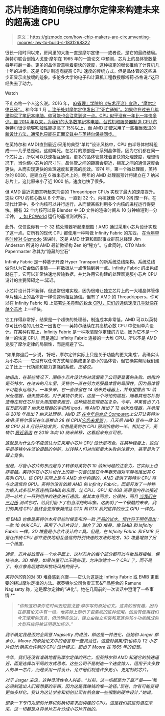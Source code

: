# 芯片制造商如何绕过摩尔定律来构建未来的超高速 CPU

> 原文：<https://gizmodo.com/how-chip-makers-are-circumventing-moores-law-to-build-s-1831268322>

很长一段时间以来，房间里的大象一直是摩尔定律——或者说，是它的最终结局。英特尔联合创始人戈登·摩尔在 1965 年的一篇论文 中预测，芯片上的晶体管数量每年将翻一番。更多的晶体管意味着更快的速度，这种稳定的增长推动了计算机几十年的进步。这是 CPU 制造商提高 CPU 速度的传统方式。但是晶体管的这些进步正显示出放缓的迹象。多伦多大学的电子和计算机工程教授娜塔莉·杰格说:“这已经失去了动力。

Watch

不止杰格一个人这么说。2016 年， [麻省理工学院的《技术评论》宣称，“摩尔定律已死”，](https://www.technologyreview.com/s/601441/moores-law-is-dead-now-what/) 和今年 1 月 [，注册处对摩尔定律发出了“死亡通知”。如果你在过去几年里购买了笔记本电脑，你可能也会注意到这一点。CPU 似乎没有一年比一年快多少。自 2014 年以来，为我们的大多数笔记本电脑、台式机和服务器制造 CPU 的英特尔很少能够吹嘘性能提高了 15%以上，而 AMD 即使采用了一些相当激进的新设计方法，通常也只能在正面交锋中与英特尔保持同步。](https://www.theregister.co.uk/2018/01/24/death_notice_for_moores_law/)

在英特尔和 AMD(直到最近)采用的典型“单片”设计风格中，CPU 由半导体材料组成——几乎总是硅。这就叫死。在芯片的顶部是一系列晶体管，因为它们都在同一个芯片上，所以可以快速相互通信。更多的晶体管意味着更快的处理速度，理想情况下，当你缩小芯片的尺寸时，晶体管之间的距离会更近，相互之间的通信速度会更快，从而实现更快的处理速度和更高的能效。1974 年，第一个微处理器，英特尔的 8080，是建立在 6 微米芯片上的。明年的 AMD 处理器预计将建立在 7 纳米芯片上。这比原来小了近 1000 倍，速度也快了很多。

但 AMD 最近凭借其听起来荒谬的 Threadripper CPUs 实现了最大的速度提升。这些 CPU 的核心数从 8 个开始，一直到 32 个。内核就像 CPU 的引擎一样。在现代计算中，多个内核可以并行运行，从而使某些利用多个内核的进程运行得更快。拥有 32 个内核可以将 Blender 中 3D 文件的渲染时间从 10 分钟缩短到一分半钟， [，如 PCWorld](https://www.pcworld.com/article/3296378/components-processors/2nd-gen-threadripper-review-amds-32-core-cpu-is-insanely-fast.html?page=2) 运行的基准测试所示。

此外，仅仅说你有一个 32 核处理器听起来很酷！AMD 通过采用小芯片设计实现了这一点。它所有的现代 CPU 都使用一种叫做 Infinity Fabric 的东西。 [在今年早些时候对 Gizmodo](https://gizmodo.com/inside-amds-quest-to-build-chips-that-can-beat-intel-1824064984#_ga=2.210368597.1511396614.1546001976-2100675449.1537904885) 演讲时，这是 AMD 计算和图形事业群前总经理 Jim Anderson 所说的 AMD 最新微架构 Zen 的“秘方”。与此同时，CTO Mark Papermaster 称其为“隐藏的宝石”

Infinity Fabric 是一种基于开源 Hyper Transport 的新系统总线架构。系统总线做你认为它会做的事情——将数据从一点传输到另一点。Infinity Fabric 的出色成就在于，它可以非常快速地传输数据，并允许用它构建的处理器克服小芯片 CPU 设计的主要障碍之一:延迟。

小芯片设计并不新鲜，但通常很难实现，因为很难让独立芯片上的一大堆晶体管像单片硅片上的晶体管一样快速地相互通信。但有了 AMD 的 Threadrippers，你可以在 Infinity Fabric 和 [上部署许多典型的锐龙 CPU，它们的通信速度几乎就像在单个芯片](https://gizmodo.com/amds-16-core-beast-quickly-creams-intels-but-you-might-1828292147#_ga=2.223645787.1974959713.1545829436-422248777.1525353160) 上一样快。

它工作得非常好，结果是一个超快的处理器，制造成本非常低，AMD 可以以英特尔可比价格的几分之一出售它——英特尔继续在其高核心数 CPU 中使用单片设计。在某种程度上，Infinity Fabric 是一种欺骗摩尔定律的方法，因为它不是一个单一的快速 CPU，而是通过 Infinity Fabric 连接的一大堆 CPU。所以不是 AMD 克服了摩尔定律的局限性，而是规避了它。

“如果你退后一步说，‘好吧，摩尔定律实际上只是关于功能的更大集成’，我确实认为小芯片——它没有以任何方式帮助集成更多更小的晶体管，但它确实帮助我们建立了比上一代功能和能力更强的系统，*杰格说。*

*她指出，在某些情况下，围绕小芯片设计的对话偏离了公司更显著的失败。她指的是英特尔，在过去的几年里，英特尔一直在努力克服晶体管的局限性，因为晶体管不可能永远缩小。一年多来，它一直停留在 14 纳米处理器上，并有望推出 10 纳米处理器，但未能实现。对于英特尔来说，这是一个可怕的尴尬，随着其他芯片制造商在现任芯片巨头周围跑来跑去，这种尴尬变得更加复杂。今年，苹果售出了几百万部内置 7 纳米处理器的手机和 ipad，而 AMD 推出了 12 纳米处理器，并承诺在 2019 年推出 7 纳米处理器。AMD 还 [在今年的台北 Computex](https://gizmodo.com/amds-status-competition-with-intel-ramps-up-1826599557#_ga=2.223645787.1974959713.1545829436-422248777.1525353160)上公开让英特尔难堪:英特尔承诺在年底推出 28 核 CPU([它仍未发货](https://www.digitaltrends.com/computing/intel-28-core-cpu-4000/) )，几天后 AMD 宣布一款 32 核 CPU 从 8 月份开始发货，价格是英特尔 CPU 预测价格的一半。相比之下，英特尔 [最近承诺](https://gizmodo.com/intel-just-gave-us-a-glimpse-of-the-near-future-of-cpus-1831025375) 在 2019 年向 10 纳米转移，这看起来有点可悲。* 

*这就是为什么你不应该认为它采用小芯片 CPU 设计是巧合。在某种程度上，这似乎是英特尔在谈论很酷的创新，以转移人们对创新重大失败的注意力，甚至是为了跟上竞争。*

*但是，尽管小芯片的东西是为了转移对英特尔 10 纳米问题的注意力，它实际上也非常酷。英特尔在小芯片设计上的第一次尝试是在今年春天相对平静地推出其 G 系列 CPU。该 CPU 实际上是与 AMD 合作构建的，AMD 提供了英特尔 CPU 将与之通信的 GPU。英特尔没有依赖 AMD 的 Infinity Fabric，而是开发了一种称为嵌入式多芯片互连桥(EMIB)的东西，让 CPU、GPU 和 4GB 高带宽内存以接近同一芯片上一系列组件的速度进行通信。就其本身而言，它很快，而且 [当我们在三月份](https://gizmodo.com/rivals-intel-and-amd-got-together-and-made-something-be-1824178636#_ga=2.223645787.1974959713.1545829436-422248777.1525353160) 测试它时，给我们留下了相当深刻的印象。这表明了一个很酷的未来，我们的集成 GPU 最终会变得像英伟达 GTX 和 RTX 系列这样的分立 GPU 一样快。* 

*但 EMIB 也像是英特尔本月早些时候宣布的一款 [产品的试水，预计将于明年推出](https://gizmodo.com/intel-just-gave-us-a-glimpse-of-the-near-future-of-cpus-1831025375#_ga=2.189758699.1974959713.1545829436-422248777.1525353160) :一款 10 纳米 CPU，采用了小芯片设计，融合了 3D 堆叠。像 EMIB 和 Infinity Fabric 一样，3D 堆叠是小芯片设计的工具。但是，在 Infinity Fabric 和 EMIB 只是让传统 CPU 部件更快地相互通信的特别快速的方法的地方，3D 堆叠增加了另一个维度。*

*通常，芯片被放置在一个水平面上，这样芯片的每个部分都可以与散热器接触，保持凉爽。3D 堆叠，如果热量可以正确处理，允许你建立一个 CPU 了，而不是了。有点像高层建筑和牧场风格的房子。*

*英特尔的*真的对 3D 堆叠感到兴奋——它认为这是比 Infinity Fabric 或 EMIB 更重要的绕过摩尔定律的方法。据英特尔公司负责工艺&产品整合的 Ramune Nagisetty 称，这是摩尔定律的“进化”。她在几周前的一次谈话中澄清了一些事情:**

> *“你知道如果你花时间去挖掘戈登·摩尔写的原始论文。这真的很有趣，因为在那篇论文中有一段，他实际上预示了包集成的这种使用。他没有使用我们今天使用的语言，但他确实说过，建立由独立包装和互连的较小功能组成的大型系统将被证明更加经济。”*

*我不确定我是否完全同意 Nagisetty 的说法，即这是一种进化，但她和 Jerger 都承认，Moore 的原始论文中的语言有一些灵活性，这些封装集成(也称为 T2 小芯片设计)确实允许新的 CPU 设计模式，超出了 Moore 在 1965 年的设想。*

*今年，我们还没有准确地看到摩尔定律的死亡，但英特尔和 AMD 知道它的快速逼近，而是选择以不同的方式思考。这些公司不是制造一个速度惊人、适用于大多数人的单一芯片，而是采用一种设计，允许他们制造许多更小、更定制的芯片。*

*对于 Jerger 来说，这种灵活性令人兴奋。“以前，这一切都是为了高产量——‘我必须制造出人们最想要的东西，因为这是我赚钱的唯一途径。’现在，你有可能变得更加多样化，我认为这让学者和初创公司有机会做一些很酷的硬件设计，”她说。*

*想象一下专门为您的计算机的确切需求而构建的 CPU。这是我们前进的潜在未来。这一切都是从将单片芯片分成小芯片开始的。*